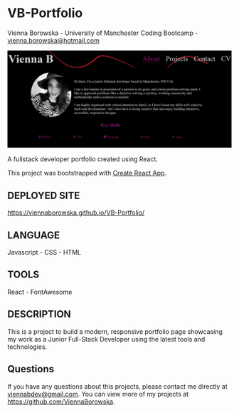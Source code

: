 # VB-Portfolio
Vienna Borowska - University of Manchester Coding Bootcamp - vienna.borowska@hotmail.com

<img src="public/images/demo.jpg"> 

A fullstack developer portfolio created using React.

This project was bootstrapped with [Create React App](https://github.com/facebook/create-react-app).

## DEPLOYED SITE
https://viennaborowska.github.io/VB-Portfolio/

## LANGUAGE
Javascript - CSS - HTML

## TOOLS
React - FontAwesome

## DESCRIPTION
This is a project to build a modern, responsive portfolio page showcasing my work as a Junior Full-Stack Developer using the latest tools and technologies. 

## Questions
If you have any questions about this projects, please contact me directly at viennabdev@gmail.com. You can view more of my projects at https://github.com/ViennaBorowska.
